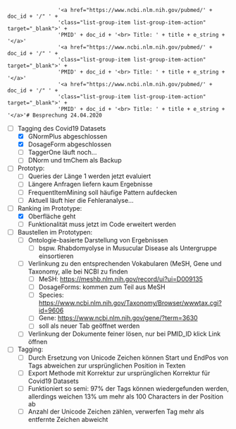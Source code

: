 
                    '<a href="https://www.ncbi.nlm.nih.gov/pubmed/' + doc_id + '/" ' +
                    'class="list-group-item list-group-item-action" target="_blank">' +
                    'PMID' + doc_id + '<br> Title: ' + title + e_string + '</a>'
                    '<a href="https://www.ncbi.nlm.nih.gov/pubmed/' + doc_id + '/" ' +
                    'class="list-group-item list-group-item-action" target="_blank">' +
                    'PMID' + doc_id + '<br> Title: ' + title + e_string + '</a>'
                    '<a href="https://www.ncbi.nlm.nih.gov/pubmed/' + doc_id + '/" ' +
                    'class="list-group-item list-group-item-action" target="_blank">' +
                    'PMID' + doc_id + '<br> Title: ' + title + e_string + '</a>'# Besprechung 24.04.2020
- [ ] Tagging des Covid19 Datasets
	- [x] GNormPlus abgeschlossen
	- [x] DosageForm abgeschlossen
	- [ ] TaggerOne läuft noch...
	- [ ] DNorm und tmChem als Backup
- [ ] Prototyp: 
	- [ ] Queries der Länge 1 werden jetzt evaluiert
	- [ ] Längere Anfragen liefern kaum Ergebnisse
	- [ ] FrequentItemMining soll häufige Pattern aufdecken
	- [ ] Aktuell läuft hier die Fehleranalyse...
- [ ] Ranking im Prototype:
	- [x] Oberfläche geht
	- [ ] Funktionalität muss jetzt im Code erweitert werden
- [ ] Baustellen im Prototypen:
	- [ ] Ontologie-basierte Darstellung von Ergebnissen
		- [ ] bspw. Rhabdomyolyse in Musucular Disease als Untergruppe einsortieren
	- [ ] Verlinkung zu den entsprechenden Vokabularen (MeSH, Gene und Taxonomy, alle bei NCBI zu finden
		- [ ] MeSH: https://meshb.nlm.nih.gov/record/ui?ui=D009135
		- [ ] DosageForms: kommen zum Teil aus MeSH
		- [ ] Species: https://www.ncbi.nlm.nih.gov/Taxonomy/Browser/wwwtax.cgi?id=9606
		- [ ] Gene: https://www.ncbi.nlm.nih.gov/gene/?term=3630
		- [ ] soll als neuer Tab geöffnet werden
	- [ ] Verlinkung der Dokumente feiner lösen, nur bei PMID_ID klick Link öffnen
- [ ] Tagging: 
	- [ ] Durch Ersetzung von Unicode Zeichen können Start und EndPos von Tags abweichen zur ursprünglichen Position in Texten
	- [ ] Export Methode mit Korrektur zur ursprünglichen Korrektur für Covid19 Datasets
	- [ ] Funktioniert so semi: 97% der Tags können wiedergefunden werden, allerdings weichen 13% um mehr als 100 Characters in der Position ab
	- [ ] Anzahl der Unicode Zeichen zählen, verwerfen Tag mehr als entfernte Zeichen abweicht